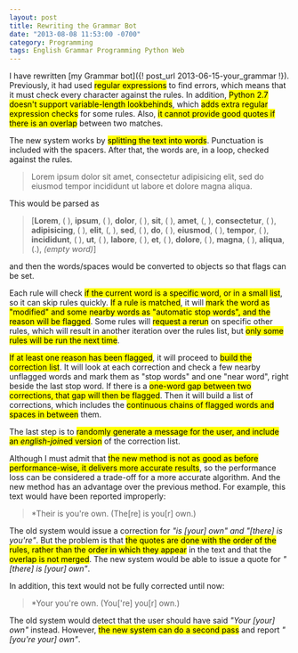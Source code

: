 ```yaml
---
layout: post
title: Rewriting the Grammar Bot
date: "2013-08-08 11:53:00 -0700"
category: Programming
tags: English Grammar Programming Python Web
---
```

I have rewritten [my Grammar bot]({! post_url 2013-06-15-your_grammar !}). Previously, it had used <mark>regular expressions</mark> to find errors, which means that it must check every character against the rules. In addition, <mark>Python 2.7 doesn't support variable-length lookbehinds</mark>, which <mark>adds extra regular expression checks</mark> for some rules. Also, <mark>it cannot provide good quotes if there is an overlap</mark> between two matches.

<!--more-->

The new system works by <mark>splitting the text into words</mark>. Punctuation is included with the spacers. After that, the words are, in a loop, checked against the rules.

> Lorem ipsum dolor sit amet, consectetur adipisicing elit, sed do eiusmod tempor incididunt ut labore et dolore magna aliqua.

This would be parsed as

> \[**Lorem**, ( ), **ipsum**, ( ), **dolor**, ( ), **sit**, ( ), **amet**, (, ), **consectetur**, ( ), **adipisicing**, ( ), **elit**, (, ), **sed**, ( ), **do**, ( ), **eiusmod**, ( ), **tempor**, ( ), **incididunt**, ( ), **ut**, ( ), **labore**, ( ), **et**, ( ), **dolore**, ( ), **magna**, ( ), **aliqua**, (.), *(empty word)*\]

and then the words/spaces would be converted to objects so that flags can be set.

Each rule will check <mark>if the current word is a specific word, or in a small list</mark>, so it can skip rules quickly. <mark>If a rule is matched</mark>, it will <mark>mark the word as "modified" and some nearby words as "automatic stop words", and the reason will be flagged</mark>. Some rules will <mark>request a rerun</mark> on specific other rules, which will result in another iteration over the rules list, but <mark>only some rules will be run the next time</mark>.

<mark>If at least one reason has been flagged</mark>, it will proceed to <mark>build the correction list</mark>. It will look at each correction and check a few nearby unflagged words and mark them as "stop words" and one "near word", right beside the last stop word. If there is a <mark>one-word gap between two corrections, that gap will then be flagged</mark>. Then it will build a list of corrections, which includes the <mark>continuous chains of flagged words and spaces in between</mark> them.

The last step is to <mark>randomly generate a message for the user, and include an *english-join*ed version</mark> of the correction list.

Although I must admit that <mark>the new method is not as good as before performance-wise, it delivers more accurate results</mark>, so the performance loss can be considered a trade-off for a more accurate algorithm. And the new method has an advantage over the previous method. For example, this text would have been reported improperly:

> \*Their is you're own. (The\[re\] is you\[r\] own.)

The old system would issue a correction for *"is \[your\] own" and "\[there\] is you're"*. But the problem is that <mark>the quotes are done with the order of the rules, rather than the order in which they appear</mark> in the text and that the <mark>overlap is not merged</mark>. The new system would be able to issue a quote for *"\[there\] is \[your\] own"*.

In addition, this text would not be fully corrected until now:

> \*Your you're own. (You\['re\] you\[r\] own.)

The old system would detect that the user should have said *"Your \[your\] own"* instead. However, <mark>the new system can do a second pass</mark> and report *"\[you're your\] own"*.
